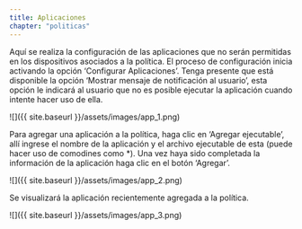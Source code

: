 ```yaml
---
title: Aplicaciones
chapter: "politicas"
---
```


Aquí se realiza la configuración de las aplicaciones que no serán permitidas en los dispositivos asociados a la política. El proceso de configuración inicia activando la opción ‘Configurar Aplicaciones’. Tenga presente que está disponible la opción ‘Mostrar mensaje de notificación al usuario’, esta opción le indicará al usuario que no es posible ejecutar la aplicación cuando intente hacer uso de ella.

![]({{ site.baseurl }}/assets/images/app_1.png)

Para agregar una aplicación a la política, haga clic en ‘Agregar ejecutable’, allí ingrese el nombre de la aplicación y el archivo ejecutable de esta (puede hacer uso de comodines como *). Una vez haya sido completada la información de la aplicación haga clic en el botón ‘Agregar’.

![]({{ site.baseurl }}/assets/images/app_2.png)

Se visualizará la aplicación recientemente agregada a la política.

![]({{ site.baseurl }}/assets/images/app_3.png)
